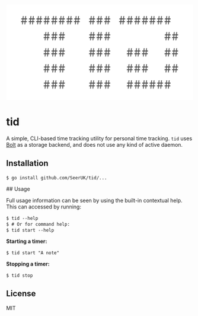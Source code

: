 <div style="text-align: center">
    <img src="https://raw.githubusercontent.com/SeerUK/tid/master/logo.png" height="256" />
</div>

# tid

A simple, CLI-based time tracking utility for personal time tracking. `tid` uses [Bolt][1] as a
storage backend, and does not use any kind of active daemon.

## Installation

```
$ go install github.com/SeerUK/tid/...
```

## Usage

Full usage information can be seen by using the built-in contextual help. This can accessed by 
running:
 
```
$ tid --help
$ # Or for command help:
$ tid start --help
```

**Starting a timer:**

```
$ tid start "A note"
```

**Stopping a timer:**

```
$ tid stop
```

## License

MIT

[1]: https://github.com/boltdb/bolt
